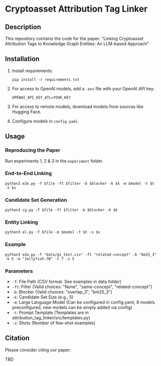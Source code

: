 # Cryptoasset Attribution Tag Linker

## Description

This repository contains the code for the paper: "Linking Cryptoasset Attribution Tags to Knowledge Graph Entities: An LLM-based Approach"

## Installation

1. Install requirements:
   ```
   pip install -r requirements.txt
   ```

2. For access to OpenAI models, add a `.env` file with your OpenAI API key:
   ```
   OPENAI_API_KEY_ATL=YOUR_KEY
   ```

3. For access to remote models, download models from sources like Hugging Face.

4. Configure models in `config.yaml`.

## Usage

### Reproducing the Paper

Run experiments 1, 2 & 3 in the `experiment` folder.

### End-to-End Linking

```
python3 e2e.py -f $file -ft $filter -b $blocker -k $k -m $model -t $t -s $s
```

### Candidate Set Generation

```
python3 cg.py -f $file -ft $filter -b $blocker -k $k
```

### Entity Linking

```
python3 el.py -f $file -m $model -t $t -s $s
```

### Example

```
python3 e2e.py -f "data/gs_test.csv" -ft "related-concept" -b "bm25_3" -k 5 -m "Jellyfish-7B" -t 7 -s 5
```

### Parameters

- `-f`: File Path (CSV format. See examples in data folder)
- `-ft`: Filter (Valid choices: "None", "same-concept", "related-concept")
- `-b`: Blocker (Valid choices: "overlap_3", "bm25_3")
- `-k`: Candidate Set Size (e.g., 5)
- `-m`: Large Language Model (Can be configured in config.yaml, 8 models preconfigured, new models can be simply added via config)
- `-t`: Prompt Template (Templates are in attribution_tag_linker/src/templates.py)
- `-s`: Shots (Number of few-shot examples)

## Citation

Please consider citing our paper:

TBD